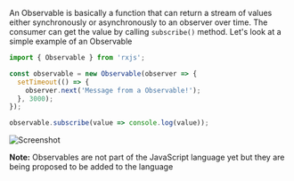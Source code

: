 
  An Observable is basically a function that can return a stream of values either synchronously or asynchronously to an observer over time. The consumer can get the value by calling `subscribe()` method.
  Let's look at a simple example of an Observable

  ```javascript
  import { Observable } from 'rxjs';

  const observable = new Observable(observer => {
    setTimeout(() => {
      observer.next('Message from a Observable!');
    }, 3000);
  });

  observable.subscribe(value => console.log(value));
  ```

  ![Screenshot](https://7465-test-3c9b5e-books-1301492295.tcb.qcloud.la/images/compress_observables.png)

  **Note:** Observables are not part of the JavaScript language yet but they are being proposed to be added to the language
